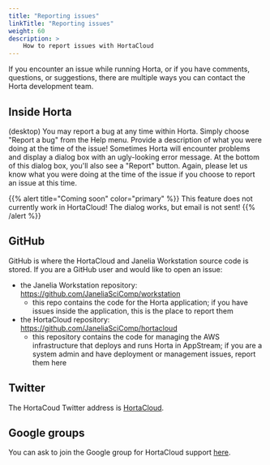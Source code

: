 ```yaml
---
title: "Reporting issues"
linkTitle: "Reporting issues"
weight: 60
description: >
    How to report issues with HortaCloud
---
```


If you encounter an issue while running Horta, or if you have comments, questions, or suggestions, there are multiple ways you can contact the Horta development team.


## Inside Horta

(desktop) You may report a bug at any time within Horta. Simply choose "Report a bug" from the Help menu. Provide a description of what you were doing at the time of the issue! Sometimes Horta will encounter problems and display a dialog box with an ugly-looking error message. At the bottom of this dialog box, you'll also see a "Report" button. Again, please let us know what you were doing at the time of the issue if you choose to report an issue at this time.

{{% alert title="Coming soon" color="primary" %}}
This feature does not currently work in HortaCloud! The dialog works, but email is not sent!
{{% /alert %}}


## GitHub

GitHub is where the HortaCloud and Janelia Workstation source code is stored. If you are a GitHub user and would like to open an issue:

- the Janelia Workstation repository: https://github.com/JaneliaSciComp/workstation
    + this repo contains the code for the Horta application; if you have issues inside the application, this is the place to report them
- the HortaCloud repository: https://github.com/JaneliaSciComp/hortacloud
    + this repository contains the code for managing the AWS infrastructure that deploys and runs Horta in AppStream; if you are a system admin and have deployment or management issues, report them here



## Twitter

The HortaCoud Twitter address is [HortaCloud](https://twitter.com/HortaCloud).


## Google groups

You can ask to join the Google group for HortaCloud support [here](https://groups.google.com/g/hortacloud-support).

